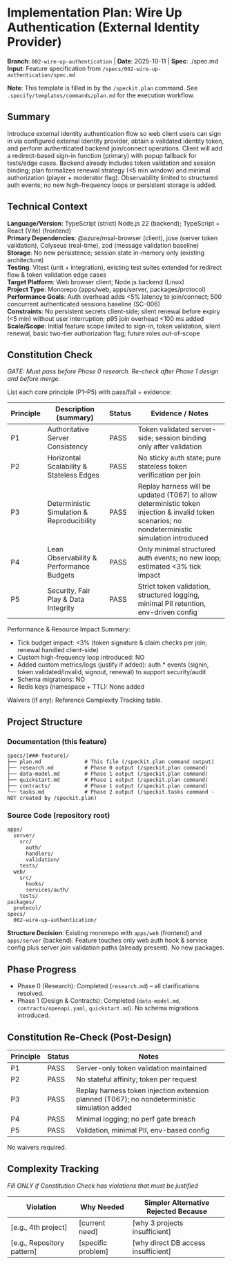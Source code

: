 # Implementation Plan: Wire Up Authentication (External Identity Provider)

**Branch**: `002-wire-up-authentication` | **Date**: 2025-10-11 | **Spec**: ./spec.md  
**Input**: Feature specification from `/specs/002-wire-up-authentication/spec.md`

**Note**: This template is filled in by the `/speckit.plan` command. See `.specify/templates/commands/plan.md` for the execution workflow.

## Summary

Introduce external identity authentication flow so web client users can sign in via configured external identity provider, obtain a validated identity token, and perform authenticated backend join/connect operations. Client will add a redirect-based sign-in function (primary) with popup fallback for tests/edge cases. Backend already includes token validation and session binding; plan formalizes renewal strategy (<5 min window) and minimal authorization (player + moderator flag). Observability limited to structured auth events; no new high-frequency loops or persistent storage is added.

## Technical Context

<!--
  ACTION REQUIRED: Replace the content in this section with the technical details
  for the project. The structure here is presented in advisory capacity to guide
  the iteration process.
-->

**Language/Version**: TypeScript (strict) Node.js 22 (backend); TypeScript + React (Vite) (frontend)  
**Primary Dependencies**: @azure/msal-browser (client), jose (server token validation), Colyseus (real-time), zod (message validation baseline)  
**Storage**: No new persistence; session state in-memory only (existing architecture)  
**Testing**: Vitest (unit + integration), existing test suites extended for redirect flow & token validation edge cases  
**Target Platform**: Web browser client; Node.js backend (Linux)  
**Project Type**: Monorepo (apps/web, apps/server, packages/protocol)  
**Performance Goals**: Auth overhead adds <5% latency to join/connect; 500 concurrent authenticated sessions baseline (SC-006)  
**Constraints**: No persistent secrets client-side; silent renewal before expiry (<5 min) without user interruption; p95 join overhead <100 ms added  
**Scale/Scope**: Initial feature scope limited to sign-in, token validation, silent renewal, basic two-tier authorization flag; future roles out-of-scope

## Constitution Check

*GATE: Must pass before Phase 0 research. Re-check after Phase 1 design and before merge.*

List each core principle (P1–P5) with pass/fail + evidence:

| Principle | Description (summary) | Status | Evidence / Notes |
|-----------|-----------------------|--------|------------------|
| P1 | Authoritative Server Consistency | PASS | Token validated server-side; session binding only after validation |
| P2 | Horizontal Scalability & Stateless Edges | PASS | No sticky auth state; pure stateless token verification per join |
| P3 | Deterministic Simulation & Reproducibility | PASS | Replay harness will be updated (T067) to allow deterministic token injection & invalid token scenarios; no nondeterministic simulation introduced |
| P4 | Lean Observability & Performance Budgets | PASS | Only minimal structured auth events; no new loop; estimated <3% tick impact |
| P5 | Security, Fair Play & Data Integrity | PASS | Strict token validation, structured logging, minimal PII retention, env-driven config |

Performance & Resource Impact Summary:
- Tick budget impact: <3% (token signature & claim checks per join; renewal handled client-side)
- Custom high-frequency loop introduced: NO
- Added custom metrics/logs (justify if added): auth.* events (signin, token.validated/invalid, signout, renewal) to support security/audit
- Schema migrations: NO
- Redis keys (namespace + TTL): None added

Waivers (if any): Reference Complexity Tracking table.

## Project Structure

### Documentation (this feature)

```
specs/[###-feature]/
├── plan.md              # This file (/speckit.plan command output)
├── research.md          # Phase 0 output (/speckit.plan command)
├── data-model.md        # Phase 1 output (/speckit.plan command)
├── quickstart.md        # Phase 1 output (/speckit.plan command)
├── contracts/           # Phase 1 output (/speckit.plan command)
└── tasks.md             # Phase 2 output (/speckit.tasks command - NOT created by /speckit.plan)
```

### Source Code (repository root)
<!--
  ACTION REQUIRED: Replace the placeholder tree below with the concrete layout
  for this feature. Delete unused options and expand the chosen structure with
  real paths (e.g., apps/admin, packages/something). The delivered plan must
  not include Option labels.
-->

```
apps/
  server/
    src/
      auth/
      handlers/
      validation/
    tests/
  web/
    src/
      hooks/
      services/auth/
    tests/
packages/
  protocol/
specs/
  002-wire-up-authentication/
```

**Structure Decision**: Existing monorepo with `apps/web` (frontend) and `apps/server` (backend). Feature touches only web auth hook & service config plus server join validation paths (already present). No new packages.

## Phase Progress

- Phase 0 (Research): Completed (`research.md`) – all clarifications resolved.
- Phase 1 (Design & Contracts): Completed (`data-model.md`, `contracts/openapi.yaml`, `quickstart.md`). No schema migrations introduced.

## Constitution Re-Check (Post-Design)

| Principle | Status | Notes |
|-----------|--------|-------|
| P1 | PASS | Server-only token validation maintained |
| P2 | PASS | No stateful affinity; token per request |
| P3 | PASS | Replay harness token injection extension planned (T067); no nondeterministic simulation added |
| P4 | PASS | Minimal logging; no perf gate breach |
| P5 | PASS | Validation, minimal PII, env-based config |

No waivers required.

## Complexity Tracking

*Fill ONLY if Constitution Check has violations that must be justified*

| Violation | Why Needed | Simpler Alternative Rejected Because |
|-----------|------------|-------------------------------------|
| [e.g., 4th project] | [current need] | [why 3 projects insufficient] |
| [e.g., Repository pattern] | [specific problem] | [why direct DB access insufficient] |

